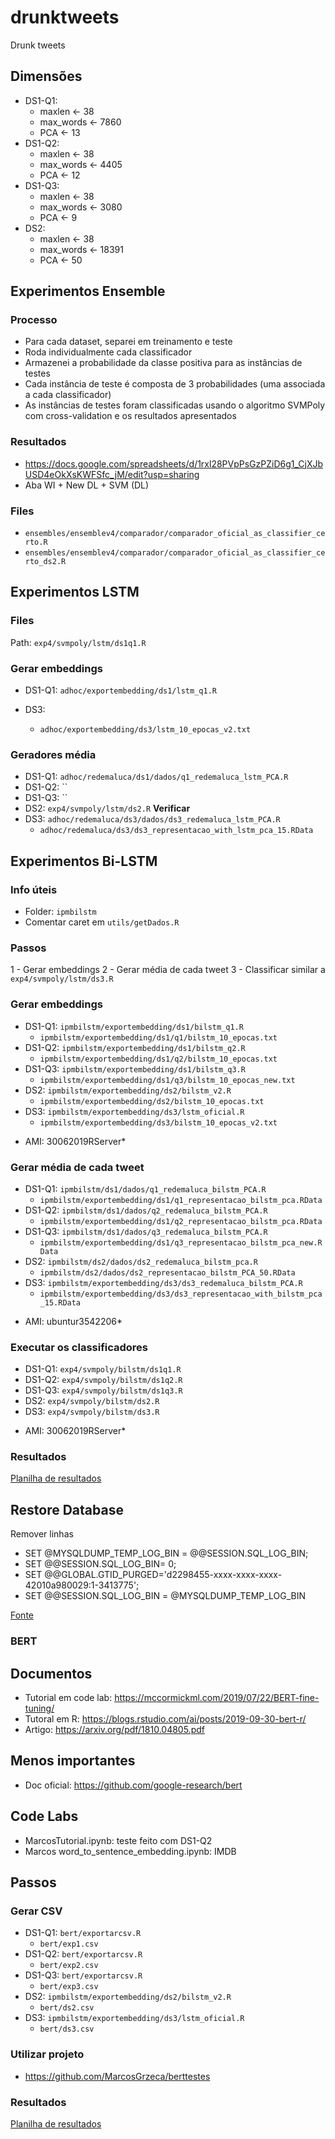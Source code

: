 # drunktweets
Drunk tweets


## Dimensões
- DS1-Q1:
  - maxlen <- 38
  - max_words <- 7860
  - PCA <- 13
- DS1-Q2:
  - maxlen <- 38
  - max_words <- 4405
  - PCA <- 12
- DS1-Q3: 
  - maxlen <- 38
  - max_words <- 3080
  - PCA <- 9
- DS2:
  - maxlen <- 38
  - max_words <- 18391
  - PCA <- 50

## Experimentos Ensemble

### Processo
- Para cada dataset, separei em treinamento e teste
- Roda individualmente cada classificador
- Armazenei a probabilidade da classe positiva para as instâncias de testes
- Cada instância de teste é composta de 3 probabilidades (uma associada a cada classificador)
- As instâncias de testes foram classificadas usando o algoritmo SVMPoly com cross-validation e os resultados apresentados

### Resultados
- https://docs.google.com/spreadsheets/d/1rxl28PVpPsGzPZiD6g1_CjXJbUSD4eOkXsKWFSfc_jM/edit?usp=sharing
- Aba WI + New DL + SVM (DL)


### Files
- `ensembles/ensemblev4/comparador/comparador_oficial_as_classifier_certo.R`
- `ensembles/ensemblev4/comparador/comparador_oficial_as_classifier_certo_ds2.R`

## Experimentos LSTM

### Files
Path: `exp4/svmpoly/lstm/ds1q1.R`


### Gerar embeddings
- DS1-Q1: `adhoc/exportembedding/ds1/lstm_q1.R`

- DS3:
  - `adhoc/exportembedding/ds3/lstm_10_epocas_v2.txt`

### Geradores média
- DS1-Q1: `adhoc/redemaluca/ds1/dados/q1_redemaluca_lstm_PCA.R`
- DS1-Q2: ``
- DS1-Q3: ``
- DS2: `exp4/svmpoly/lstm/ds2.R` **Verificar**
- DS3: `adhoc/redemaluca/ds3/dados/ds3_redemaluca_lstm_PCA.R`
  - `adhoc/redemaluca/ds3/ds3_representacao_with_lstm_pca_15.RData`



## Experimentos Bi-LSTM

### Info úteis
 - Folder: `ipmbilstm`
 - Comentar caret em `utils/getDados.R` 

### Passos
1 - Gerar embeddings
2 - Gerar média de cada tweet
3 - Classificar similar a `exp4/svmpoly/lstm/ds3.R`

### Gerar embeddings
- DS1-Q1: `ipmbilstm/exportembedding/ds1/bilstm_q1.R`
  - `ipmbilstm/exportembedding/ds1/q1/bilstm_10_epocas.txt`
- DS1-Q2: `ipmbilstm/exportembedding/ds1/bilstm_q2.R`
  - `ipmbilstm/exportembedding/ds1/q2/bilstm_10_epocas.txt`
- DS1-Q3: `ipmbilstm/exportembedding/ds1/bilstm_q3.R`
  - `ipmbilstm/exportembedding/ds1/q3/bilstm_10_epocas_new.txt`
- DS2: `ipmbilstm/exportembedding/ds2/bilstm_v2.R`
  - `ipmbilstm/exportembedding/ds2/bilstm_10_epocas.txt`
- DS3: `ipmbilstm/exportembedding/ds3/lstm_oficial.R`
  - `ipmbilstm/exportembedding/ds3/bilstm_10_epocas_v2.txt`

* AMI: 30062019RServer*

### Gerar média de cada tweet
- DS1-Q1: `ipmbilstm/ds1/dados/q1_redemaluca_bilstm_PCA.R`
  - `ipmbilstm/exportembedding/ds1/q1_representacao_bilstm_pca.RData`
- DS1-Q2: `ipmbilstm/ds1/dados/q2_redemaluca_bilstm_PCA.R`
  - `ipmbilstm/exportembedding/ds1/q2_representacao_bilstm_pca.RData`
- DS1-Q3: `ipmbilstm/ds1/dados/q3_redemaluca_bilstm_PCA.R`
  - `ipmbilstm/exportembedding/ds1/q3_representacao_bilstm_pca_new.RData`
- DS2: `ipmbilstm/ds2/dados/ds2_redemaluca_bilstm_pca.R`
  - `ipmbilstm/ds2/dados/ds2_representacao_bilstm_PCA_50.RData`
- DS3: `ipmbilstm/exportembedding/ds3/ds3_redemaluca_bilstm_PCA.R`
  - `ipmbilstm/exportembedding/ds3/ds3_representacao_with_bilstm_pca_15.RData`


* AMI: ubuntur3542206*

### Executar os classificadores
- DS1-Q1: `exp4/svmpoly/bilstm/ds1q1.R`
- DS1-Q2: `exp4/svmpoly/bilstm/ds1q2.R`
- DS1-Q3: `exp4/svmpoly/bilstm/ds1q3.R`
- DS2:  `exp4/svmpoly/bilstm/ds2.R`
- DS3: `exp4/svmpoly/bilstm/ds3.R`

* AMI: 30062019RServer*


### Resultados
[Planilha de resultados](https://docs.google.com/spreadsheets/d/112byd2PSnWVh7KbdJP3AlDGEZne6a-5zVCjZrbNqXTg/edit?usp=sharing)

## Restore Database

Remover linhas
- SET @MYSQLDUMP_TEMP_LOG_BIN = @@SESSION.SQL_LOG_BIN;
- SET @@SESSION.SQL_LOG_BIN= 0;
- SET @@GLOBAL.GTID_PURGED='d2298455-xxxx-xxxx-xxxx-42010a980029:1-3413775';
- SET @@SESSION.SQL_LOG_BIN = @MYSQLDUMP_TEMP_LOG_BIN

[Fonte](https://help.poralix.com/articles/mysql-access-denied-you-need-the-super-privilege-for-this-operation)

### BERT

## Documentos
- Tutorial em code lab: https://mccormickml.com/2019/07/22/BERT-fine-tuning/
- Tutoral em R: https://blogs.rstudio.com/ai/posts/2019-09-30-bert-r/
- Artigo: https://arxiv.org/pdf/1810.04805.pdf

## Menos importantes
- Doc oficial: https://github.com/google-research/bert


## Code Labs
- MarcosTutorial.ipynb: teste feito com DS1-Q2
- Marcos word_to_sentence_embedding.ipynb: IMDB

## Passos

### Gerar CSV
- DS1-Q1: `bert/exportarcsv.R`
  - `bert/exp1.csv`
- DS1-Q2: `bert/exportarcsv.R`
  - `bert/exp2.csv`
- DS1-Q3: `bert/exportarcsv.R`
  - `bert/exp3.csv`
- DS2: `ipmbilstm/exportembedding/ds2/bilstm_v2.R`
  - `bert/ds2.csv`
- DS3: `ipmbilstm/exportembedding/ds3/lstm_oficial.R`
  - `bert/ds3.csv`

### Utilizar projeto
- https://github.com/MarcosGrzeca/berttestes


### Resultados
[Planilha de resultados](https://docs.google.com/spreadsheets/d/1GYIbqFk9f_9-GQYBGADx9S_47XZIOl2ixR1eaqdAYFU/edit?usp=sharing)